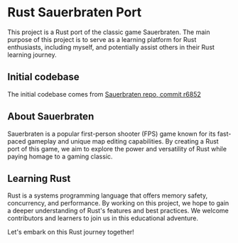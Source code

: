 # Rust Sauerbraten Port

This project is a Rust port of the classic game Sauerbraten. The main purpose of this project is to serve as a learning platform for Rust enthusiasts, including myself, and potentially assist others in their Rust learning journey.

## Initial codebase
The initial codebase comes from [Sauerbraten repo, commit r6852](https://sourceforge.net/p/sauerbraten/code/6852/)

## About Sauerbraten

Sauerbraten is a popular first-person shooter (FPS) game known for its fast-paced gameplay and unique map editing capabilities. By creating a Rust port of this game, we aim to explore the power and versatility of Rust while paying homage to a gaming classic.

## Learning Rust

Rust is a systems programming language that offers memory safety, concurrency, and performance. By working on this project, we hope to gain a deeper understanding of Rust's features and best practices. We welcome contributors and learners to join us in this educational adventure.

Let's embark on this Rust journey together!

